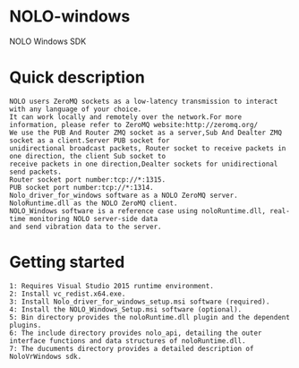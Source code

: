 # NOLO-windows
NOLO Windows SDK
#
# Quick description  
    NOLO users ZeroMQ sockets as a low-latency transmission to interact with any language of your choice.  
    It can work locally and remotely over the network.For more information, please refer to ZeroMQ website:http://zeromq.org/  
    We use the PUB And Router ZMQ socket as a server,Sub And Dealter ZMQ socket as a client.Server PUB socket for   
    unidirectional broadcast packets, Router socket to receive packets in one direction, the client Sub socket to   
    receive packets in one direction,Dealter sockets for unidirectional send packets. 
    Router socket port number:tcp://*:1315.  
    PUB socket port number:tcp://*:1314.  
    Nolo_driver_for_windows software as a NOLO ZeroMQ server.  
    NoloRuntime.dll as the NOLO ZeroMQ client.  
    NOLO_Windows software is a reference case using noloRuntime.dll, real-time monitoring NOLO server-side data   
    and send vibration data to the server.
#
# Getting started  
    1: Requires Visual Studio 2015 runtime environment.  
    2: Install vc_redist.x64.exe.  
    3: Install Nolo_driver_for_windows_setup.msi software (required).  
    4: Install the NOLO_Windows_Setup.msi software (optional).  
    5: Bin directory provides the noloRuntime.dll plugin and the dependent plugins.  
    6: The include directory provides nolo_api, detailing the outer interface functions and data structures of noloRuntime.dll.  
    7: The ducuments directory provides a detailed description of NoloVrWindows sdk.
#
        
        
